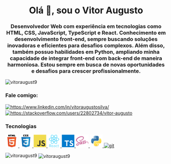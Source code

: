 <h1 align="center">Olá 👋, sou o Vitor Augusto</h1>
<h3 align="center">Desenvolvedor Web com experiência em tecnologias como HTML, CSS, JavaScript, TypeScript e React. Conhecimento em desenvolvimento front-end, sempre buscando soluções inovadoras e eficientes para desafios complexos. Além disso, também possuo habilidades em Python, ampliando minha capacidade de integrar front-end com back-end de maneira harmoniosa. Estou sempre em busca de novas oportunidades e desafios para crescer profissionalmente.</h3>

<p align="left"> <img src="https://komarev.com/ghpvc/?username=vitoraugust9&label=Profile%20views&color=0e75b6&style=flat" alt="vitoraugust9" /> </p>

<h3 align="left">Fale comigo:</h3>
<p align="left">
<a href="https://linkedin.com/in/https://www.linkedin.com/in/vitoraugustosilva/" target="blank"><img align="center" src="https://raw.githubusercontent.com/rahuldkjain/github-profile-readme-generator/master/src/images/icons/Social/linked-in-alt.svg" alt="https://www.linkedin.com/in/vitoraugustosilva/" height="30" width="40" /></a>
<a href="https://stackoverflow.com/users/https://stackoverflow.com/users/22802734/vitor-augusto" target="blank"><img align="center" src="https://raw.githubusercontent.com/rahuldkjain/github-profile-readme-generator/master/src/images/icons/Social/stack-overflow.svg" alt="https://stackoverflow.com/users/22802734/vitor-augusto" height="30" width="40" /></a>
</p>

<h3 align="left">Tecnologias</h3>
<p align="left"> 
  <a href="https://www.w3.org/html/" target="_blank" rel="noreferrer"> <img src="https://raw.githubusercontent.com/devicons/devicon/master/icons/html5/html5-original-wordmark.svg" alt="html5" width="40" height="40"/> </a> 
  <a href="https://www.w3schools.com/css/" target="_blank" rel="noreferrer"> <img src="https://raw.githubusercontent.com/devicons/devicon/master/icons/css3/css3-original-wordmark.svg" alt="css3" width="40" height="40"/> </a> 
  <a href="https://developer.mozilla.org/en-US/docs/Web/JavaScript" target="_blank" rel="noreferrer"> <img src="https://raw.githubusercontent.com/devicons/devicon/master/icons/javascript/javascript-original.svg" alt="javascript" width="40" height="40"/> </a> 
  <a href="https://reactjs.org/" target="_blank" rel="noreferrer"> <img src="https://raw.githubusercontent.com/devicons/devicon/master/icons/react/react-original-wordmark.svg" alt="react" width="40" height="40"/> </a> 
  <a href="https://www.typescriptlang.org/" target="_blank" rel="noreferrer"> <img src="https://raw.githubusercontent.com/devicons/devicon/master/icons/typescript/typescript-original.svg" alt="typescript" width="40" height="40"/> </a> 
  <a href="https://sass-lang.com" target="_blank" rel="noreferrer"> <img src="https://raw.githubusercontent.com/devicons/devicon/master/icons/sass/sass-original.svg" alt="sass" width="40" height="40"/> </a> 
  <a href="https://www.python.org" target="_blank" rel="noreferrer"> <img src="https://raw.githubusercontent.com/devicons/devicon/master/icons/python/python-original.svg" alt="python" width="40" height="40"/> </a> 
  <a href="https://git-scm.com/" target="_blank" rel="noreferrer"> <img src="https://www.vectorlogo.zone/logos/git-scm/git-scm-icon.svg" alt="git" width="40" height="40"/> </a> 
  
</p>

<p><img align="left" src="https://github-readme-stats.vercel.app/api/top-langs?username=vitoraugust9&show_icons=true&locale=pt-br&layout=compact" alt="vitoraugust9" /></p>

<p>&nbsp;<img align="center" src="https://github-readme-stats.vercel.app/api?username=vitoraugust9&show_icons=true&locale=pt-br" alt="vitoraugust9" /></p>
